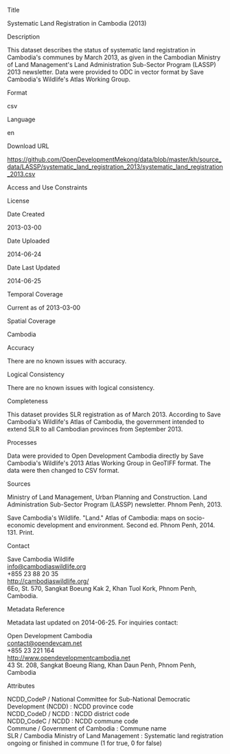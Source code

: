 Title

Systematic Land Registration in Cambodia (2013)

Description

This dataset describes the status of systematic land registration in Cambodia's communes by March 2013, as given in the Cambodian Ministry of Land Management's Land Administration Sub-Sector Program (LASSP) 2013 newsletter. Data were provided to ODC in vector format by Save Cambodia's Wildlife's Atlas Working Group.

Format

csv

Language

en

Download URL

https://github.com/OpenDevelopmentMekong/data/blob/master/kh/source_data/LASSP/systematic_land_registration_2013/systematic_land_registration_2013.csv

Access and Use Constraints



License



Date Created

2013-03-00

Date Uploaded

2014-06-24

Date Last Updated

2014-06-25

Temporal Coverage

Current as of 2013-03-00

Spatial Coverage

Cambodia

Accuracy

There are no known issues with accuracy.

Logical Consistency

There are no known issues with logical consistency.

Completeness

This dataset provides SLR registration as of March 2013. According to Save Cambodia's Wildlife's Atlas of Cambodia, the government intended to extend SLR to all Cambodian provinces from September 2013.

Processes

Data were provided to Open Development Cambodia directly by Save Cambodia's Wildlife's 2013 Atlas Working Group in GeoTIFF format. The data were then changed to CSV format.

Sources

Ministry of Land Management, Urban Planning and Construction. Land Administration Sub-Sector Program (LASSP) newsletter. Phnom Penh, 2013.

Save Cambodia's Wildlife. "Land." Atlas of Cambodia: maps on socio-economic development and environment. Second ed. Phnom Penh, 2014. 131. Print.

Contact

Save Cambodia Wildlife  
info@cambodiaswildlife.org  
+855 23 88 20 35  
http://cambodiaswildlife.org/  
6Eo, St. 570, Sangkat Boeung Kak 2, Khan Tuol Kork, Phnom Penh, Cambodia.  

Metadata Reference

Metadata last updated on 2014-06-25. For inquiries contact:

Open Development Cambodia  
contact@opendevcam.net  
+855 23 221 164  
http://www.opendevelopmentcambodia.net  
43 St. 208, Sangkat Boeung Riang, Khan Daun Penh, Phnom Penh, Cambodia  

Attributes

NCDD_CodeP / National Committee for Sub-National Democratic Development (NCDD) :	NCDD province code  
NCDD_CodeD / NCDD :	NCDD district code  
NCDD_CodeC / NCDD :	NCDD commune code  
Commune / Government of Cambodia :	Commune name  
SLR / Cambodia Ministry of Land Management :	Systematic land registration ongoing or finished in commune (1 for true, 0 for false)
